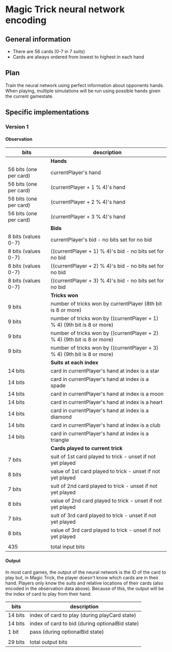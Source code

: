 # Magic Trick neural network encoding

## General information

* There are 56 cards (0-7 in 7 suits)
* Cards are always ordered from lowest to highest in each hand

## Plan

Train the neural network using perfect information about opponents hands. When playing, multiple simulations will be run using possible hands given the current gamestate.

## Specific implementations

### Version 1

#### Observation

| bits | description |
| ---- | ----------- |
| | **Hands** |
| 56 bits (one per card) | currentPlayer's hand |
| 56 bits (one per card) | (currentPlayer + 1 % 4)'s hand |
| 56 bits (one per card) | (currentPlayer + 2 % 4)'s hand |
| 56 bits (one per card) | (currentPlayer + 3 % 4)'s hand |
| | **Bids** |
| 8 bits (values 0-7) | currentPlayer's bid - no bits set for no bid |
| 8 bits (values 0-7) | ((currentPlayer + 1) % 4)'s bid - no bits set for no bid |
| 8 bits (values 0-7) | ((currentPlayer + 2) % 4)'s bid - no bits set for no bid |
| 8 bits (values 0-7) | ((currentPlayer + 3) % 4)'s bid - no bits set for no bid |
| | **Tricks won** |
| 9 bits | number of tricks won by currentPlayer (8th bit is 8 or more) |
| 9 bits | number of tricks won by ((currentPlayer + 1) % 4) (9th bit is 8 or more) |
| 9 bits | number of tricks won by ((currentPlayer + 2) % 4) (9th bit is 8 or more) |
| 9 bits | number of tricks won by ((currentPlayer + 3) % 4) (9th bit is 8 or more) |
| | **Suits at each index** |
| 14 bits | card in currentPlayer's hand at index is a star |
| 14 bits | card in currentPlayer's hand at index is a spade |
| 14 bits | card in currentPlayer's hand at index is a moon |
| 14 bits | card in currentPlayer's hand at index is a heart |
| 14 bits | card in currentPlayer's hand at index is a diamond |
| 14 bits | card in currentPlayer's hand at index is a club |
| 14 bits | card in currentPlayer's hand at index is a triangle |
| | **Cards played to current trick** |
| 7 bits | suit of 1st card played to trick - unset if not yet played |
| 8 bits | value of 1st card played to trick - unset if not yet played |
| 7 bits | suit of 2nd card played to trick - unset if not yet played |
| 8 bits | value of 2nd card played to trick - unset if not yet played |
| 7 bits | suit of 3rd card played to trick - unset if not yet played |
| 8 bits | value of 3rd card played to trick - unset if not yet played |
| | |
|435 | total input bits|

#### Output

In most card games, the output of the neural network is the ID of the card to play but, in Magic Trick, the player doesn't know which cards are in their hand. Players only know the suits and relative locations of their cards (also encoded in the observation data above). Because of this, the output will be the index of card to play from their hand.

| bits | description |
| ---- | ----------- |
| 14 bits | index of card to play (during playCard state) |
| 14 bits | index of card to bid (during optionalBid state) |
| 1 bit | pass (during optionalBid state) |
| | |
| 29 bits | total output bits |